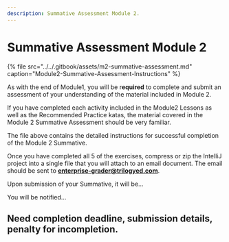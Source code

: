 ```yaml
---
description: Summative Assessment Module 2.
---
```


# Summative Assessment Module 2

{% file src="../../.gitbook/assets/m2-summative-assessment.md" caption="Module2-Summative-Assessment-Instructions" %}

As with the end of Module1,  you will be r**equired** to complete and submit an assessment of your understanding of the material included in Module 2. 

If you have completed each activity included in the Module2 Lessons as well as the Recommended Practice katas, the material covered in the Module 2 Summative Assessment should be very familiar. 

The file above contains the detailed instructions for successful completion of the  Module 2 Summative. 

Once you have completed all 5 of the exercises, compress or zip the IntelliJ project into a single file that you will attach to an email document. The email should be sent to **enterprise-grader@trilogyed.com**.

Upon submission of your Summative, it will be...

You will be notified...

## Need completion deadline, submission details, penalty for incompletion.

